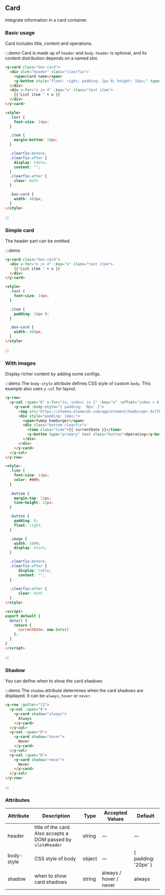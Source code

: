 ## Card
Integrate information in a card container.

### Basic usage

Card includes title, content and operations.

:::demo Card is made up of `header` and `body`. `header` is optional, and its content distribution depends on a named slot.
```html
<y-card class="box-card">
  <div slot="header" class="clearfix">
    <span>Card name</span>
    <y-button style="float: right; padding: 1px 0; height: 15px;" type="primary" text>Operation button</y-button>
  </div>
  <div v-for="o in 4" :key="o" class="text item">
    {{'List item ' + o }}
  </div>
</y-card>

<style>
  .text {
    font-size: 14px;
  }

  .item {
    margin-bottom: 18px;
  }

  .clearfix:before,
  .clearfix:after {
    display: table;
    content: "";
  }
  .clearfix:after {
    clear: both
  }

  .box-card {
    width: 480px;
  }
</style>
```
:::

### Simple card

The header part can be omitted.

:::demo
```html
<y-card class="box-card">
  <div v-for="o in 4" :key="o" class="text item">
    {{'List item ' + o }}
  </div>
</y-card>

<style>
  .text {
    font-size: 14px;
  }

  .item {
    padding: 18px 0;
  }

  .box-card {
    width: 480px;
  }
</style>
```
:::

### With images

Display richer content by adding some configs.

:::demo The `body-style` attribute defines CSS style of custom `body`. This example also uses `y-col` for layout.
```html
<y-row>
  <y-col :span="8" v-for="(o, index) in 2" :key="o" :offset="index > 0 ? 2 : 0">
    <y-card :body-style="{ padding: '0px' }">
      <img src="https://shadow.elemecdn.com/app/element/hamburger.9cf7b091-55e9-11e9-a976-7f4d0b07eef6.png" class="image">
      <div style="padding: 14px;">
        <span>Yummy hamburger</span>
        <div class="bottom clearfix">
          <time class="time">{{ currentDate }}</time>
          <y-button type="primary" text class="button">Operating</y-button>
        </div>
      </div>
    </y-card>
  </y-col>
</y-row>

<style>
  .time {
    font-size: 13px;
    color: #999;
  }
  
  .bottom {
    margin-top: 13px;
    line-height: 12px;
  }

  .button {
    padding: 0;
    float: right;
  }

  .image {
    width: 100%;
    display: block;
  }

  .clearfix:before,
  .clearfix:after {
      display: table;
      content: "";
  }
  
  .clearfix:after {
      clear: both
  }
</style>

<script>
export default {
  data() {
    return {
      currentDate: new Date()
    };
  }
}
</script>
```
:::

### Shadow

You can define when to show the card shadows

:::demo The `shadow` attribute determines when the card shadows are displayed. It can be `always`, `hover` or `never`.
```html
<y-row :gutter="12">
  <y-col :span="8">
    <y-card shadow="always">
      Always
    </y-card>
  </y-col>
  <y-col :span="8">
    <y-card shadow="hover">
      Hover
    </y-card>
  </y-col>
  <y-col :span="8">
    <y-card shadow="never">
      Never
    </y-card>
  </y-col>
</y-row>
```
:::

### Attributes
| Attribute      | Description          | Type      | Accepted Values       | Default  |
|---------- |-------- |---------- |-------------  |-------- |
| header | title of the card. Also accepts a DOM passed by `slot#header` | string| — | — |
| body-style | CSS style of body | object| — | { padding: '20px' } |
| shadow | when to show card shadows | string | always / hover / never | always |
